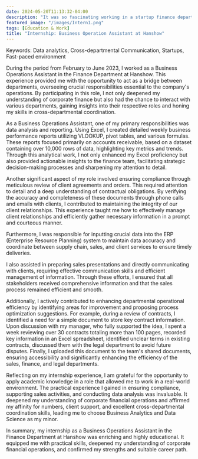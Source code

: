 ```yaml
---
date: 2024-05-20T11:13:32-04:00
description: "It was so fascinating working in a startup finance department and acting as a bridge between teams!"
featured_image: "/images/Intern1.png"
tags: [Education & Work]
title: "Internship: Business Operation Assistant at Hanshow"
---
```

Keywords: Data analytics, Cross-departmental Communication, Startups, Fast-paced environment

During the period from February to June 2023, I worked as a Business Operations Assistant in the Finance Department at Hanshow. <!--more--> This experience provided me with the opportunity to act as a bridge between departments, overseeing crucial responsibilities essential to the company's operations. By participating in this role, I not only deepened my understanding of corporate finance but also had the chance to interact with various departments, gaining insights into their respective roles and honing my skills in cross-departmental coordination.

As a Business Operations Assistant, one of my primary responsibilities was data analysis and reporting. Using Excel, I created detailed weekly business performance reports utilizing VLOOKUP, pivot tables, and various formulas. These reports focused primarily on accounts receivable, based on a dataset containing over 10,000 rows of data, highlighting key metrics and trends. Through this analytical work, I not only enhanced my Excel proficiency but also provided actionable insights to the finance team, facilitating strategic decision-making processes and sharpening my attention to detail.

Another significant aspect of my role involved ensuring compliance through meticulous review of client agreements and orders. This required attention to detail and a deep understanding of contractual obligations. By verifying the accuracy and completeness of these documents through phone calls and emails with clients, I contributed to maintaining the integrity of our client relationships. This experience taught me how to effectively manage client relationships and efficiently gather necessary information in a prompt and courteous manner.

Furthermore, I was responsible for inputting crucial data into the ERP (Enterprise Resource Planning) system to maintain data accuracy and coordinate between supply chain, sales, and client services to ensure timely deliveries.

I also assisted in preparing sales presentations and directly communicating with clients, requiring effective communication skills and efficient management of information. Through these efforts, I ensured that all stakeholders received comprehensive information and that the sales process remained efficient and smooth.

Additionally, I actively contributed to enhancing departmental operational efficiency by identifying areas for improvement and proposing process optimization suggestions. For example, during a review of contracts, I identified a need for a simple document to store key contract information. Upon discussion with my manager, who fully supported the idea, I spent a week reviewing over 30 contracts totaling more than 100 pages, recorded key information in an Excel spreadsheet, identified unclear terms in existing contracts, discussed them with the legal department to avoid future disputes. Finally, I uploaded this document to the team's shared documents, ensuring accessibility and significantly enhancing the efficiency of the sales, finance, and legal departments.

Reflecting on my internship experience, I am grateful for the opportunity to apply academic knowledge in a role that allowed me to work in a real-world environment. The practical experience I gained in ensuring compliance, supporting sales activities, and conducting data analysis was invaluable. It deepened my understanding of corporate financial operations and affirmed my affinity for numbers, client support, and excellent cross-departmental coordination skills, leading me to choose Business Analytics and Data Science as my minor.

In summary, my internship as a Business Operations Assistant in the Finance Department at Hanshow was enriching and highly educational. It equipped me with practical skills, deepened my understanding of corporate financial operations, and confirmed my strengths and suitable career path.






